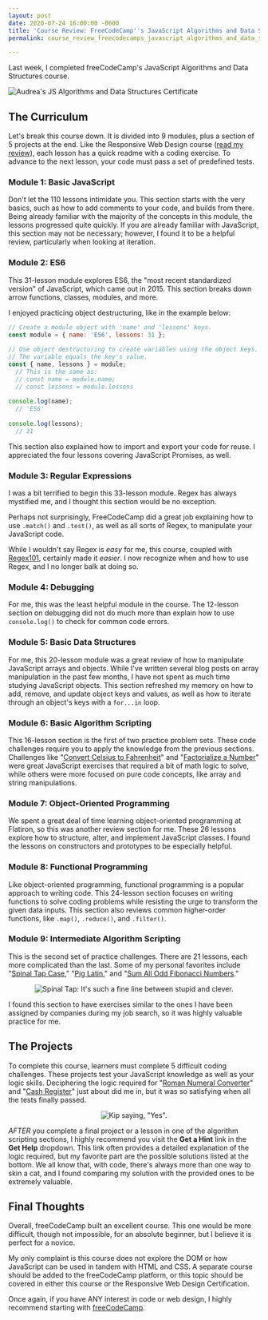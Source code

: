 ```yaml
---
layout: post
date: 2020-07-24 16:00:00 -0600
title: 'Course Review: FreeCodeCamp''s JavaScript Algorithms and Data Structures'
permalink: course_review_freecodecamps_javascript_algorithms_and_data_structures'

---
```

Last week, I completed freeCodeCamp's JavaScript Algorithms and Data Structures course.

![Audrea's JS Algorithms and Data Structures Certificate](/images/fcc-js-algorithms-cert.jpg)

## The Curriculum

Let's break this course down. It is divided into 9 modules, plus a section of 5 projects at the end. Like the Responsive Web Design course ([read my review](https://www.codewitch.dev/course_review_freecodecamps_responsive_web_design "Course Review: FCC's Responsive Web Design")), each lesson has a quick readme with a coding exercise. To advance to the next lesson, your code must pass a set of predefined tests.

### Module 1: Basic JavaScript

Don't let the 110 lessons intimidate you. This section starts with the very basics, such as how to add comments to your code, and builds from there. Being already familiar with the majority of the concepts in this module, the lessons progressed quite quickly. If you are already familiar with JavaScript, this section may not be necessary; however, I found it to be a helpful review, particularly when looking at iteration.

### Module 2: ES6

This 31-lesson module explores ES6, the "most recent standardized version" of JavaScript, which came out in 2015. This section breaks down arrow functions, classes, modules, and more.

I enjoyed practicing object destructuring, like in the example below:

```JavaScript
// Create a module object with 'name' and 'lessons' keys.
const module = { name: 'ES6', lessons: 31 };
    
// Use object destructuring to create variables using the object keys.
// The variable equals the key's value.
const { name, lessons } = module;
  // This is the same as:
  // const name = module.name;
  // const lessons = module.lessons
    
console.log(name);
  // 'ES6'
    
console.log(lessons);
  // 31
```

This section also explained how to import and export your code for reuse. I appreciated the four lessons covering JavaScript Promises, as well.

### Module 3: Regular Expressions

I was a bit terrified to begin this 33-lesson module. Regex has always mystified me, and I thought this section would be no exception.

Perhaps not surprisingly, FreeCodeCamp did a great job explaining how to use `.match()` and `.test()`, as well as all sorts of Regex, to manipulate your JavaScript code.

While I wouldn't say Regex is _easy_ for me, this course, coupled with [Regex101](https://regex101.com/ "Regex 101"), certainly made it _easier_. I now recognize when and how to use Regex, and I no longer balk at doing so.

### Module 4: Debugging

For me, this was the least helpful module in the course. The 12-lesson section on debugging did not do much more than explain how to use `console.log()` to check for common code errors.

### Module 5: Basic Data Structures

For me, this 20-lesson module was a great review of how to manipulate JavaScript arrays and objects. While I've written several blog posts on array manipulation in the past few months, I have not spent as much time studying JavaScript objects. This section refreshed my memory on how to add, remove, and update object keys and values, as well as how to iterate through an object's keys with a `for...in` loop.

### Module 6: Basic Algorithm Scripting

This 16-lesson section is the first of two practice problem sets. These code challenges require you to apply the knowledge from the previous sections.  Challenges like "[Convert Celsius to Fahrenheit](https://www.freecodecamp.org/learn/javascript-algorithms-and-data-structures/basic-algorithm-scripting/convert-celsius-to-fahrenheit)" and "[Factorialize a Number](https://www.freecodecamp.org/learn/javascript-algorithms-and-data-structures/basic-algorithm-scripting/factorialize-a-number)" were great JavaScript exercises that required a bit of math logic to solve, while others were more focused on pure code concepts, like array and string manipulations.

### Module 7: Object-Oriented Programming

We spent a great deal of time learning object-oriented programming at Flatiron, so this was another review section for me. These 26 lessons explore how to structure, alter, and implement JavaScript classes. I found the lessons on constructors and prototypes to be especially helpful.

### Module 8: Functional Programming

Like object-oriented programming, functional programming is a popular approach to writing code.  This 24-lesson section focuses on writing functions to solve coding problems while resisting the urge to transform the given data inputs. This section also reviews common higher-order functions, like `.map()`, `.reduce()`, and `.filter()`.

### Module 9: Intermediate Algorithm Scripting

This is the second set of practice challenges. There are 21 lessons, each more complicated than the last. Some of my personal favorites include "[Spinal Tap Case](https://www.freecodecamp.org/learn/javascript-algorithms-and-data-structures/intermediate-algorithm-scripting/spinal-tap-case)," "[Pig Latin](https://www.freecodecamp.org/learn/javascript-algorithms-and-data-structures/intermediate-algorithm-scripting/pig-latin)," and "[Sum All Odd Fibonacci Numbers](https://www.freecodecamp.org/learn/javascript-algorithms-and-data-structures/intermediate-algorithm-scripting/sum-all-odd-fibonacci-numbers)."

<center>
<img src='https://media.giphy.com/media/PJoFStRf6SEEw/source.gif' alt="Spinal Tap: It's such a fine line between stupid and clever.">
</center>

I found this section to have exercises similar to the ones I have been assigned by companies during my job search, so it was highly valuable practice for me.

## The Projects

To complete this course, learners must complete 5 difficult coding challenges. These projects test your JavaScript knowledge as well as your logic skills. Deciphering the logic required for "[Roman Numeral Converter](https://www.freecodecamp.org/learn/javascript-algorithms-and-data-structures/javascript-algorithms-and-data-structures-projects/roman-numeral-converter)" and "[Cash Register](https://www.freecodecamp.org/learn/javascript-algorithms-and-data-structures/javascript-algorithms-and-data-structures-projects/cash-register)" just about did me in, but it was so satisfying when all the tests finally passed.

<center>
<img src='https://media.giphy.com/media/89x4osEodHEoo/source.gif' alt='Kip saying, "Yes".'>
</center>

_AFTER_ you complete a final project or a lesson in one of the algorithm scripting sections, I highly recommend you visit the **Get a Hint** link in the **Get Help** dropdown. This link often provides a detailed explanation of the logic required, but my favorite part are the possible solutions listed at the bottom. We all know that, with code, there's always more than one way to skin a cat, and I found comparing my solution with the provided ones to be extremely valuable. 

## Final Thoughts

Overall, freeCodeCamp built an excellent course. This one would be more difficult, though not impossible, for an absolute beginner, but I believe it is perfect for a novice. 

My only complaint is this course does not explore the DOM or how JavaScript can be used in tandem with HTML and CSS. A separate course should be added to the freeCodeCamp platform, or this topic should be covered in either this course or the Responsive Web Design Certification.  

Once again, if you have ANY interest in code or web design, I highly recommend starting with [freeCodeCamp](https://www.freecodecamp.org/learn/).
